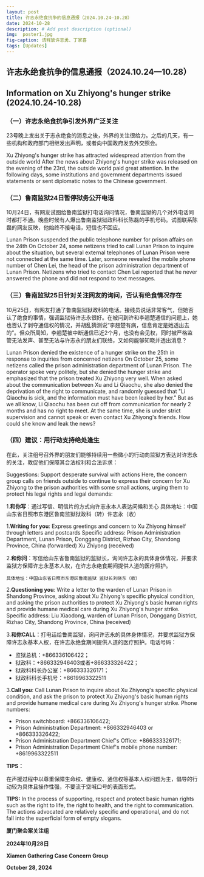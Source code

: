 ```yaml
---
layout: post
title: 许志永绝食抗争的信息通报（2024.10.24—10.28）
date: 2024-10-28
description: # Add post description (optional)
img:  poster1.jpg
fig-caption: 请释放许志勇、丁家喜
tags: [Updates]
---
```


## 许志永绝食抗争的信息通报（2024.10.24—10.28）

## Information on Xu Zhiyong's hunger strike (2024.10.24-10.28)

### （一）许志永绝食抗争引发外界广泛关注

23号晚上发出关于志永绝食的消息之後，外界的关注很给力。之后的几天，有一些机构和政府部门相继发出声明，或者向中国政府发去外交照会。

Xu Zhiyong's hunger strike has attracted widespread attention from the outside world
After the news about Zhiyong's hunger strike was released on the evening of the 23rd, the outside world paid great attention. In the following days, some institutions and government departments issued statements or sent diplomatic notes to the Chinese government.

### （二）鲁南监狱24日暂停狱务公开电话

10月24日，有网友试图给鲁南监狱打电话询问情况，鲁南监狱的几个对外电话同时都打不通。晚些时候有人爆出鲁南监狱狱政科科长陈磊的手机号码。试图联系陈磊的网友反映，他始终不接电话，短信也不回应。

Lunan Prison suspended the public telephone number for prison affairs on the 24th
On October 24, some netizens tried to call Lunan Prison to inquire about the situation, but several external telephones of Lunan Prison were not connected at the same time. Later, someone revealed the mobile phone number of Chen Lei, the head of the prison administration department of Lunan Prison. Netizens who tried to contact Chen Lei reported that he never answered the phone and did not respond to text messages.

### （三）鲁南监狱25日针对关注网友的询问，否认有绝食情况存在

10月25日，有网友打通了鲁南监狱狱政科的电话。接线员说话非常客气，但她否认了绝食的事情，强调监狱待许志永很好。在被问到许和李翘楚通信的问题上，她也否认了剥夺通信权的情况，并胡乱猜测说“李翘楚有病，信息肯定是她透出去的”。但众所周知，李翘楚被中断通信已近2个月，也没有会见权，同时被严格监管无法发声、甚至无法与许志永的朋友们联络，又如何能够知晓并透出消息？

Lunan Prison denied the existence of a hunger strike on the 25th in response to inquiries from concerned netizens
On October 25, some netizens called the prison administration department of Lunan Prison. The operator spoke very politely, but she denied the hunger strike and emphasized that the prison treated Xu Zhiyong very well. When asked about the communication between Xu and Li Qiaochu, she also denied the deprivation of the right to communicate, and randomly guessed that "Li Qiaochu is sick, and the information must have been leaked by her." But as we all know, Li Qiaochu has been cut off from communication for nearly 2 months and has no right to meet. At the same time, she is under strict supervision and cannot speak or even contact Xu Zhiyong's friends. How could she know and leak the news? 

### （四）建议：用行动支持绝处逢生

在此，关注组号召外界的朋友们能够持续用一些微小的行动向监狱方表达对许志永的关注，敦促他们保障其合法权利和合法诉求：

Suggestions: Support desperate survival with actions
Here, the concern group calls on friends outside to continue to express their concern for Xu Zhiyong to the prison authorities with some small actions, urging them to protect his legal rights and legal demands:

1.**和你写**：通过写信、明信片的方式向许志永本人表达问候和关心
具体地址：中国山东省日照市东港区鲁南监狱狱政科（转）许志永（收）

1.**Writing for you**: Express greetings and concern to Xu Zhiyong himself through letters and postcards
Specific address: Prison Administration Department, Lunan Prison, Donggang District, Rizhao City, Shandong Province, China (forwarded) Xu Zhiyong (received)

2.**和你问**：写信给山东省鲁南监狱的监狱长，询问许志永的具体身体情况，并要求监狱方保障许志永基本人权，在许志永绝食期间提供人道的医疗照护。

    具体地址：中国山东省日照市东港区鲁南监狱 监狱长刘晓东（收）

2.**Questioning you**: Write a letter to the warden of Lunan Prison in Shandong Province, asking about Xu Zhiyong's specific physical condition, and asking the prison authorities to protect Xu Zhiyong's basic human rights and provide humane medical care during Xu Zhiyong's hunger strike.
Specific address: Liu Xiaodong, warden of Lunan Prison, Donggang District, Rizhao City, Shandong Province, China (received)

3.**和你CALL**：打电话给鲁南监狱，询问许志永的具体身体情况，并要求监狱方保障许志永基本人权，在许志永绝食期间提供人道的医疗照护。电话号码：
- 监狱总机：+866336106422；
- 狱政科：+866332946403或者+866333326422；
- 狱政科科长办公室：+866333326171；
- 狱政科科长手机号：+8619963322511

3.**Call you**: Call Lunan Prison to inquire about Xu Zhiyong's specific physical condition, and ask the prison to protect Xu Zhiyong's basic human rights and provide humane medical care during Xu Zhiyong's hunger strike. Phone numbers: 

- Prison switchboard: +866336106422; 
- Prison Administration Department: +866332946403 or +866333326422; 
- Prison Administration Department Chief's Office: +866333326171; 
- Prison Administration Department Chief's mobile phone number: +8619963322511

**TIPS：**

在声援过程中以尊重保障生命权、健康权、通信权等基本人权问题为主，倡导的行动较为具体且操作性强，不要流于空喊口号的表面形式。

**TIPS:**
In the process of supporting, respect and protect basic human rights such as the right to life, the right to health, and the right to communication. The actions advocated are relatively specific and operational, and do not fall into the superficial form of empty slogans.


**厦门聚会案关注组**

**2024年10月28日**

**Xiamen Gathering Case Concern Group**

**October 28, 2024**
